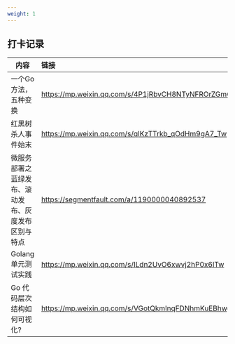 ```yaml
---
weight: 1
---
```


## 打卡记录

| 内容                                               | 链接                                              |
| -------------------------------------------------- | :------------------------------------------------ |
| 一个Go方法，五种变换                               | https://mp.weixin.qq.com/s/4P1jRbvCH8NTyNFROrZGmQ |
| 红黑树杀人事件始末                                 | https://mp.weixin.qq.com/s/qIKzTTrkb_qOdHm9gA7_Tw |
| 微服务部署之蓝绿发布、滚动发布、灰度发布区别与特点 | https://segmentfault.com/a/1190000040892537       |
| Golang 单元测试实践                                | https://mp.weixin.qq.com/s/ILdn2UvO6xwvj2hP0x6lTw |
| Go 代码层次结构如何可视化?                         | https://mp.weixin.qq.com/s/VGotQkmlnqFDNhmKuEBhwg |

